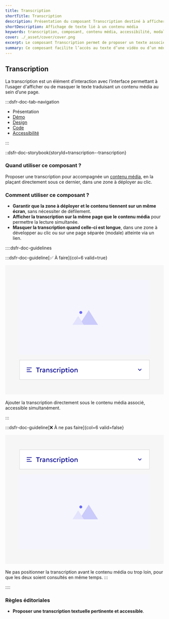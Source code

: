 ```yaml
---
title: Transcription
shortTitle: Transcription
description: Présentation du composant Transcription destiné à afficher un texte associé à un contenu média dans une interface.
shortDescription: Affichage de texte lié à un contenu média
keywords: transcription, composant, contenu média, accessibilité, modale, accordéon, design système, DSFR
cover: ./_asset/cover/cover.png
excerpt: Le composant Transcription permet de proposer un texte associé à un contenu média, à afficher ou masquer dans une interface, sous forme d’accordéon ou de modale.
summary: Ce composant facilite l’accès au texte d’une vidéo ou d’un média pour les usagers qui en ont besoin, en l’affichant sur la même page dans une zone repliable ou via une modale. Il est conçu pour garantir une lecture simultanée fluide et accessible, avec une structure claire et des règles d’intégration strictes.
---
```


## Transcription

La transcription est un élément d’interaction avec l’interface permettant à l’usager d'afficher ou de masquer le texte traduisant un contenu média au sein d’une page.

:::dsfr-doc-tab-navigation

- Présentation
- [Démo](./demo/index.md)
- [Design](./design/index.md)
- [Code](./code/index.md)
- [Accessibilité](./accessibility/index.md)

:::

::dsfr-doc-storybook{storyId=transcription--transcription}

### Quand utiliser ce composant ?

Proposer une transcription pour accompagnée un [contenu média](../../../content/_part/doc/index.md), en la plaçant directement sous ce dernier, dans une zone à déployer au clic.

### Comment utiliser ce composant ?

- **Garantir que la zone à déployer et le contenu tiennent sur un même écran**, sans nécessiter de défilement.
- **Afficher la transcription sur la même page que le contenu média** pour permettre la lecture simultanée.
- **Masquer la transcription quand celle-ci est longue**, dans une zone à développer au clic ou sur une page séparée (modale) atteinte via un lien.

::::dsfr-doc-guidelines

:::dsfr-doc-guideline[✅ À faire]{col=6 valid=true}

![À faire](./_asset/use/do-1.png)

Ajouter la transcription directement sous le contenu média associé, accessible simultanément.

:::

:::dsfr-doc-guideline[❌ À ne pas faire]{col=6 valid=false}

![À ne pas faire](./_asset/use/dont-1.png)

Ne pas positionner la transcription avant le contenu média ou trop loin, pour que les deux soient consultés en même temps.
:::

::::

### Règles éditoriales

- **Proposer une transcription textuelle pertinente et accessible**.
